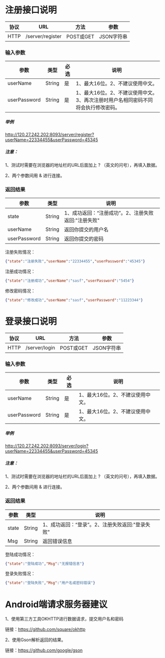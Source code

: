 

# 注册接口说明

| 协议 | URL              | 方法      | 参数       |
| ---- | ---------------- | --------- | ---------- |
| HTTP | /server/register | POST或GET | JSON字符串 |

### 输入参数

| 参数         | 类型   | 必选 | 说明                                                         |
| ------------ | ------ | ---- | ------------------------------------------------------------ |
| userName     | String | 是   | 1、最大16位。2、不建议使用中文。                             |
| userPassword | String | 是   | 1、最大16位。2、不建议使用中文。3、再次注册时用户名相同密码不同将会执行修改密码。 |

##### 举例

http://120.27.242.202:8093/server/register?userName=22334455&userPassword=45345

##### 注意：

1、测试时需要在浏览器的地址栏的URL后面加上  ? （英文的问号），再填入数据。

2、两个参数间用  &  进行连接。

### 返回结果

| 参数         | 类型   | 说明                                                |
| ------------ | ------ | --------------------------------------------------- |
| state        | String | 1、成功返回：“注册成功”。2、注册失败返回:"注册失败" |
| userName     | String | 返回你提交的用户名                                  |
| userPassword | String | 返回你提交的密码                                    |

注册失败情况：

```json
{"state":"注册失败","userName":"22334455","userPassword":"45345"}
```

注册成功情况：

```json
{"state":"注册成功","userName":"sasf","userPassword":"5454"}
```

修改密码情况：

```json
{"state":"修改成功","userName":"sasf","userPassword":"11223344"}
```





# 登录接口说明

| 协议 | URL           | 方法      | 参数       |
| ---- | ------------- | --------- | ---------- |
| HTTP | /server/login | POST或GET | JSON字符串 |

### 输入参数

| 参数         | 类型   | 必选 | 说明                             |
| ------------ | ------ | ---- | -------------------------------- |
| userName     | String | 是   | 1、最大16位。2、不建议使用中文。 |
| userPassword | String | 是   | 1、最大16位。2、不建议使用中文。 |

##### 举例

http://120.27.242.202:8093/server/login?userName=22334455&userPassword=45345

##### 注意：

1、测试时需要在浏览器的地址栏的URL后面加上  ? （英文的问号），再填入数据。

2、两个参数间用  &  进行连接。

### 返回结果

| 参数  | 类型   | 说明                                            |
| ----- | ------ | ----------------------------------------------- |
| state | String | 1、成功返回：“登录”。2、注册失败返回:"登录失败" |
| Msg   | String | 返回错误信息                                    |

登陆成功情况：

```json
{"state":"登陆成功","Msg":"无报错信息"}
```

登录失败情况：

```json
{"state":"登陆失败","Msg":"用户名或密码错误"}
```



# Android端请求服务器建议

1、使用第三方工具OKHTTP进行数据请求，提交用户名和密码

链接：https://github.com/square/okhttp

2、使用Gson解析返回的结果。

链接：https://github.com/google/gson